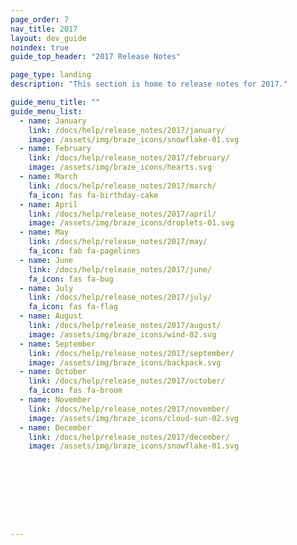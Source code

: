 ```yaml
---
page_order: 7
nav_title: 2017
layout: dev_guide
noindex: true
guide_top_header: "2017 Release Notes"

page_type: landing
description: "This section is home to release notes for 2017."

guide_menu_title: ""
guide_menu_list:
  - name: January
    link: /docs/help/release_notes/2017/january/
    image: /assets/img/braze_icons/snowflake-01.svg
  - name: February
    link: /docs/help/release_notes/2017/february/
    image: /assets/img/braze_icons/hearts.svg
  - name: March
    link: /docs/help/release_notes/2017/march/
    fa_icon: fas fa-birthday-cake
  - name: April
    link: /docs/help/release_notes/2017/april/
    image: /assets/img/braze_icons/droplets-01.svg
  - name: May
    link: /docs/help/release_notes/2017/may/
    fa_icon: fab fa-pagelines
  - name: June
    link: /docs/help/release_notes/2017/june/
    fa_icon: fas fa-bug
  - name: July
    link: /docs/help/release_notes/2017/july/
    fa_icon: fas fa-flag
  - name: August
    link: /docs/help/release_notes/2017/august/
    image: /assets/img/braze_icons/wind-02.svg
  - name: September
    link: /docs/help/release_notes/2017/september/
    image: /assets/img/braze_icons/backpack.svg
  - name: October
    link: /docs/help/release_notes/2017/october/
    fa_icon: fas fa-broom
  - name: November
    link: /docs/help/release_notes/2017/november/
    image: /assets/img/braze_icons/cloud-sun-02.svg
  - name: December
    link: /docs/help/release_notes/2017/december/
    image: /assets/img/braze_icons/snowflake-01.svg









---
```

